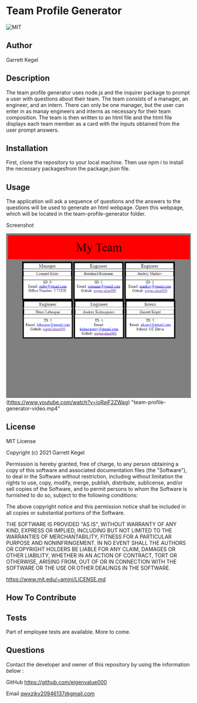 
# Team Profile Generator
![MIT](https://img.shields.io/badge/license-MIT-yellow)

## Author
Garrett Kegel

## Description
The team profile generator uses node.js and
the inquirer package to prompt a user with
questions about their team. The team consists
of a manager, an engineer, and an intern.
There can only be one manager, but the user
can enter in as manay engineers and interns
as necessary for their team composition.
The team is then written to an html file
and the html file displays each team member
as a card with the inputs obtained from the
user prompt answers.
  

  
## Installation
First, clone the repository to your local
machine. Then use npm i to install the 
necessary packagesfrom the package.json file. 

## Usage
The application will ask a sequence of questions
and the answers to the questions will be used
to generate an html webpage. Open this webpage, 
which will be located in the 
team-profile-generator folder.

Screenshot

![alt text](assets/images/screenshot.png)(https://www.youtube.com/watch?v=ioRajF2ZWag) "team-profile-generator-video.mp4"


## License
MIT License

Copyright (c) 2021 Garrett Kegel
    
Permission is hereby granted, free of charge, to any person obtaining a copy
of this software and associated documentation files (the "Software"), to deal
in the Software without restriction, including without limitation the rights
to use, copy, modify, merge, publish, distribute, sublicense, and/or sell
copies of the Software, and to permit persons to whom the Software is
furnished to do so, subject to the following conditions:
    
The above copyright notice and this permission notice shall be included in all
copies or substantial portions of the Software.
    
THE SOFTWARE IS PROVIDED "AS IS", WITHOUT WARRANTY OF ANY KIND, EXPRESS OR
IMPLIED, INCLUDING BUT NOT LIMITED TO THE WARRANTIES OF MERCHANTABILITY,
FITNESS FOR A PARTICULAR PURPOSE AND NONINFRINGEMENT. IN NO EVENT SHALL THE
AUTHORS OR COPYRIGHT HOLDERS BE LIABLE FOR ANY CLAIM, DAMAGES OR OTHER
LIABILITY, WHETHER IN AN ACTION OF CONTRACT, TORT OR OTHERWISE, ARISING FROM,
OUT OF OR IN CONNECTION WITH THE SOFTWARE OR THE USE OR OTHER DEALINGS IN THE
SOFTWARE.

https://www.mit.edu/~amini/LICENSE.md

## How To Contribute


## Tests
Part of employee tests are available. More to come.

## Questions

Contact the developer and owner of this repository by using the information below : 

GitHub
https://github.com/eigenvalue000

Email
qwxzjkv20946137@gmail.com

